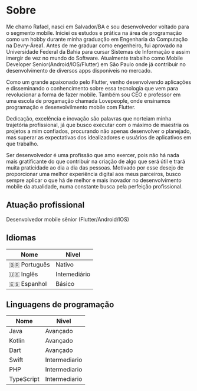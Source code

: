 # Sobre

Me chamo Rafael, nasci em Salvador/BA e sou desenvolvedor voltado para o segmento mobile. Iniciei os estudos e prática na área de programação como um hobby
durante minha graduação em Engenharia da Computação na Devry-Área1. Antes de me graduar como engenheiro,
fui aprovado na Universidade Federal da Bahia para cursar Sistemas de Informação e assim imergir de vez
no mundo do Software. Atualmente trabalho como Mobile Developer Senior(Android/IOS/Flutter) em São Paulo
onde já contribuir
no desenvolvimento de diversos apps disponíveis no mercado. 

Como um grande apaixonado pelo Flutter,
venho desenvolvendo aplicações e disseminando o conhencimento sobre essa tecnologia que vem para
revolucionar a forma de fazer mobile. Também sou CEO e professor em uma escola de progamação chamada Lovepeople, onde ensinamos programação e desenvolvilmento mobile com Flutter.


Dedicação, excelência e inovação são palavras que norteiam minha trajetória profissional, já que busco
executar com o máximo de maestria os projetos a mim confiados, procurando não apenas desenvolver o
planejado, mas superar as expectativas dos idealizadores e usuários de aplicativos em que trabalho.


Ser desenvolvedor é uma profissão que amo exercer, pois não há nada mais gratificante do que contribuir
na criação de algo que será útil e trará muita praticidade ao dia a dia das pessoas. Motivado por esse
desejo de proporcionar uma melhor experiência digital aos meus parceiros, busco sempre aplicar o que há
de melhor e mais inovador no desenvolvimento mobile da atualidade, numa constante busca pela perfeição
profissional.

## Atuação profissional

Desenvolvedor mobile sênior (Flutter/Android/IOS)

## Idiomas

| Nome    | Nivel |
| -------- | ------- |
| 🇧🇷 Português | Nativo     |
| 🇺🇸 Inglês  | Intemediário    |
| 🇪🇸 Espanhol    | Básico    |


## Linguagens de programação

| Nome    | Nivel |
| -------- | ------- |
| Java | Avançado     |
| Kotlin  | Avançado    |
| Dart    | Avançado    |
| Swift    | Intermediario    |
| PHP    | Intermediario    |
| TypeScript    | Intermediario    |
